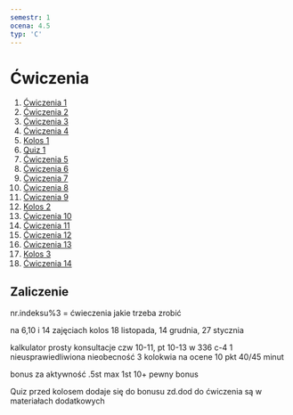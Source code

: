 ```yaml
---
semestr: 1
ocena: 4.5
typ: 'C'
---
```


# Ćwiczenia
1. [Ćwiczenia 1](Notatki/Semestr%201/Analiza%20matematyczna%201.2A/%C4%86wiczenia/%C4%86wiczenia%201/%C4%86wiczenia%201.md)
2. [Ćwiczenia 2](Notatki/Semestr%201/Analiza%20matematyczna%201.2A/%C4%86wiczenia/%C4%86wiczenia%202/%C4%86wiczenia%202.md)
3. [Ćwiczenia 3](Notatki/Semestr%201/Analiza%20matematyczna%201.2A/%C4%86wiczenia/%C4%86wiczenia%203/%C4%86wiczenia%203.md)
4. [Ćwiczenia 4](Notatki/Semestr%201/Analiza%20matematyczna%201.2A/%C4%86wiczenia/%C4%86wiczenia%204/%C4%86wiczenia%204.md)
5. [Kolos 1](Notatki/Semestr%201/Analiza%20matematyczna%201.2A/%C4%86wiczenia/Kolos%201/Kolos%201.md)
6. [Quiz 1](Notatki/Semestr%201/Analiza%20matematyczna%201.2A/%C4%86wiczenia/Quiz%201/Quiz%201.md)
7. [Ćwiczenia 5](Notatki/Semestr%201/Analiza%20matematyczna%201.2A/%C4%86wiczenia/%C4%86wiczenia%205/%C4%86wiczenia%205.md)
8. [Ćwiczenia 6](Notatki/Semestr%201/Analiza%20matematyczna%201.2A/%C4%86wiczenia/%C4%86wiczenia%206/%C4%86wiczenia%206.md)
9. [Ćwiczenia 7](Notatki/Semestr%201/Analiza%20matematyczna%201.2A/%C4%86wiczenia/%C4%86wiczenia%207/%C4%86wiczenia%207.md)
10. [Ćwiczenia 8](Notatki/Semestr%201/Analiza%20matematyczna%201.2A/%C4%86wiczenia/%C4%86wiczenia%208/%C4%86wiczenia%208.md)
11. [Ćwiczenia 9](Notatki/Semestr%201/Analiza%20matematyczna%201.2A/%C4%86wiczenia/%C4%86wiczenia%209/%C4%86wiczenia%209.md)
12. [Kolos 2](Notatki/Semestr%201/Analiza%20matematyczna%201.2A/%C4%86wiczenia/Kolos%202/Kolos%202.md)
13. [Ćwiczenia 10](Notatki/Semestr%201/Analiza%20matematyczna%201.2A/%C4%86wiczenia/%C4%86wiczenia%2010/%C4%86wiczenia%2010.md)
14. [Ćwiczenia 11](Notatki/Semestr%201/Analiza%20matematyczna%201.2A/%C4%86wiczenia/%C4%86wiczenia%2011/%C4%86wiczenia%2011.md)
15. [Ćwiczenia 12](Notatki/Semestr%201/Analiza%20matematyczna%201.2A/%C4%86wiczenia/%C4%86wiczenia%2012/%C4%86wiczenia%2012.md)
16. [Ćwiczenia 13](Notatki/Semestr%201/Analiza%20matematyczna%201.2A/%C4%86wiczenia/%C4%86wiczenia%2013/%C4%86wiczenia%2013.md)
17. [Kolos 3](Notatki/Semestr%201/Analiza%20matematyczna%201.2A/%C4%86wiczenia/Kolos%203/Kolos%203.md)
18. [Ćwiczenia 14](Notatki/Semestr%201/Analiza%20matematyczna%201.2A/%C4%86wiczenia/%C4%86wiczenia%2014/%C4%86wiczenia%2014.md)

## Zaliczenie
nr.indeksu%3 = ćwieczenia jakie trzeba zrobić

na 6,10 i 14 zajęciach kolos
18 listopada, 14 grudnia, 27 stycznia

kalkulator prosty
konsultacje czw 10-11, pt 10-13 w 336 c-4
1 nieusprawiedliwiona nieobecność
3 kolokwia na ocene 10 pkt 40/45 minut

bonus za aktywność .5st max 1st
10+ pewny bonus

Quiz przed kolosem dodaje się do bonusu
zd.dod do ćwiczenia są w materiałach dodatkowych